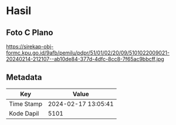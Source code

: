 # Hasil

## Foto C Plano

https://sirekap-obj-formc.kpu.go.id/9afb/pemilu/pdpr/51/01/02/20/09/5101022009021-20240214-212107--ab10de84-377d-4dfc-8cc8-7f65ac9bbcff.jpg


## Metadata

| Key        | Value               |
| ---------- | ------------------- |
| Time Stamp | 2024-02-17 13:05:41 |
| Kode Dapil | 5101                |



